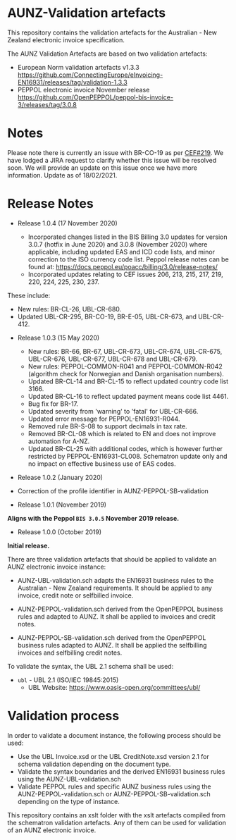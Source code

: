 # AUNZ-Validation artefacts

This repository contains the validation artefacts for the Australian - New Zealand electronic invoice specification.

The AUNZ Validation Artefacts are based on two validation artefacts:
* European Norm validation artefacts v1.3.3 https://github.com/ConnectingEurope/eInvoicing-EN16931/releases/tag/validation-1.3.3
* PEPPOL electronic invoice November release https://github.com/OpenPEPPOL/peppol-bis-invoice-3/releases/tag/3.0.8

# Notes

Please note there is currently an issue with BR-CO-19 as per [CEF#219](https://github.com/ConnectingEurope/eInvoicing-EN16931/issues/219). We have lodged a JIRA request to clarify whether this issue will be resolved soon. We will provide an update on this issue once we have more information. Update as of 18/02/2021.

# Release Notes
   
* Release 1.0.4 (17 November 2020)
  
  - Incorporated changes listed in the BIS Billing 3.0 updates for version 3.0.7 (hotfix in June 2020) and 3.0.8 (November 2020) where applicable, including updated EAS and ICD code lists, and minor correction to the ISO currency code list.   Peppol release notes can be found at: https://docs.peppol.eu/poacc/billing/3.0/release-notes/
  - Incorporated updates relating to CEF issues 206, 213, 215, 217, 219, 220, 224, 225, 230, 237. 

These include: 
- New rules: BR-CL-26, UBL-CR-680.
- Updated UBL-CR-295, BR-CO-19, BR-E-05, UBL-CR-673, and UBL-CR-412.
   
* Release 1.0.3 (15 May 2020)
  - New rules: BR-66, BR-67, UBL-CR-673, UBL-CR-674, UBL-CR-675, UBL-CR-676, UBL-CR-677, UBL-CR-678 and UBL-CR-679.
  - New rules: PEPPOL-COMMON-R041 and PEPPOL-COMMON-R042 (algorithm check for Norwegian and Danish organisation numbers).
  - Updated BR-CL-14 and BR-CL-15 to reflect updated country code list 3166.
  - Updated BR-CL-16 to reflect updated payment means code list 4461.
  - Bug fix for BR-17.
  - Updated severity from 'warning' to 'fatal' for UBL-CR-666.
  - Updated error message for PEPPOL-EN16931-R044.
  - Removed rule BR-S-08 to support decimals in tax rate.
  - Removed BR-CL-08 which is related to EN and does not improve automation for A-NZ. 
  - Updated BR-CL-25 with additional codes, which is however further restricted by PEPPOL-EN16931-CL008. Schematron update only and no impact on effective business use of EAS codes.
 
* Release 1.0.2 (January 2020)
 
* Correction of the profile identifier in AUNZ-PEPPOL-SB-validation

* Release 1.0.1 (November 2019)
 
**Aligns with the Peppol `BIS 3.0.5` November 2019 release.**

* Release 1.0.0 (October 2019)
 
**Initial release.**

There are three validation artefacts that should be applied to validate an AUNZ electronic invoice instance:

* AUNZ-UBL-validation.sch adapts the EN16931 business rules to the Australian - New Zealand requirements. It should be applied to any invoice, credit note or selfbilled invoice.
 
* AUNZ-PEPPOL-validation.sch derived from the OpenPEPPOL business rules and adapted to AUNZ. It shall be applied to invoices and credit notes.
* AUNZ-PEPPOL-SB-validation.sch derived from the OpenPEPPOL business rules adapted to AUNZ. It shall be applied the selfbilling invoices and selfbilling credit notes.


To validate the syntax, the UBL 2.1 schema shall be used:
* `ubl` - UBL 2.1 (ISO/IEC 19845:2015) 
  * UBL Website: https://www.oasis-open.org/committees/ubl/

   
# Validation process

In order to validate a document instance, the following process should be used:

* Use the UBL Invoice.xsd or the UBL CreditNote.xsd version 2.1 for schema validation depending on the document type.
* Validate the syntax boundaries and the derived EN16931 business rules using the AUNZ-UBL-validation.sch
* Validate PEPPOL rules and specific AUNZ business rules using the AUNZ-PEPPOL-validation.sch or AUNZ-PEPPOL-SB-validation.sch depending on the type of instance. 

This repository contains an xslt folder with the xslt artefacts compiled from the schematron validation artefacts. Any of them can be used for validation of an AUNZ electronic invoice.
